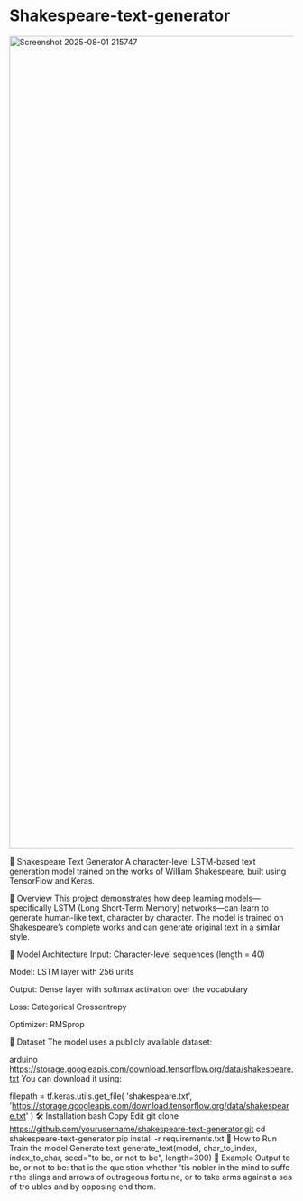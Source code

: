 # Shakespeare-text-generator

<img width="2796" height="1438" alt="Screenshot 2025-08-01 215747" src="https://github.com/user-attachments/assets/6944627c-231f-4a65-bbda-9588bbcfdf89" />

📝 Shakespeare Text Generator
A character-level LSTM-based text generation model trained on the works of William Shakespeare, built using TensorFlow and Keras.

📖 Overview
This project demonstrates how deep learning models—specifically LSTM (Long Short-Term Memory) networks—can learn to generate human-like text, character by character. The model is trained on Shakespeare’s complete works and can generate original text in a similar style.

🧠 Model Architecture
Input: Character-level sequences (length = 40)

Model: LSTM layer with 256 units

Output: Dense layer with softmax activation over the vocabulary

Loss: Categorical Crossentropy

Optimizer: RMSprop

🔗 Dataset
The model uses a publicly available dataset:

arduino
https://storage.googleapis.com/download.tensorflow.org/data/shakespeare.txt
You can download it using:


filepath = tf.keras.utils.get_file(
    'shakespeare.txt',
    'https://storage.googleapis.com/download.tensorflow.org/data/shakespeare.txt'
)
🛠️ Installation
bash
Copy
Edit
git clone https://github.com/yourusername/shakespeare-text-generator.git
cd shakespeare-text-generator
pip install -r requirements.txt
🚀 How to Run
Train the model
Generate text
generate_text(model, char_to_index, index_to_char, seed="to be, or not to be", length=300)
🧪 Example Output
to be, or not to be: that is the que
stion whether 'tis nobler in the mind to suffe
r the slings and arrows of outrageous fortu
ne, or to take arms against a sea of tro
ubles and by opposing end them.
